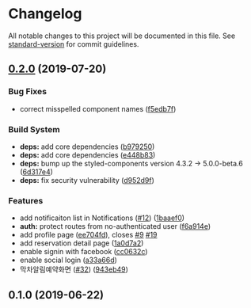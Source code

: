 # Changelog

All notable changes to this project will be documented in this file. See [standard-version](https://github.com/conventional-changelog/standard-version) for commit guidelines.

## [0.2.0](https://github.com/mash-up-kr/zibro/compare/v0.1.0...v0.2.0) (2019-07-20)


### Bug Fixes

* correct misspelled component names ([f5edb7f](https://github.com/mash-up-kr/zibro/commit/f5edb7f))


### Build System

* **deps:** add core dependencies ([b979250](https://github.com/mash-up-kr/zibro/commit/b979250))
* **deps:** add core dependencies ([e448b83](https://github.com/mash-up-kr/zibro/commit/e448b83))
* **deps:** bump up the styled-components version 4.3.2 -> 5.0.0-beta.6 ([6d317e4](https://github.com/mash-up-kr/zibro/commit/6d317e4))
* **deps:** fix security vulnerability ([d952d9f](https://github.com/mash-up-kr/zibro/commit/d952d9f))


### Features

* add notificaiton list in Notifications ([#12](https://github.com/mash-up-kr/zibro/issues/12)) ([1baaef0](https://github.com/mash-up-kr/zibro/commit/1baaef0))
* **auth:** protect routes from no-authenticated user ([f6a914e](https://github.com/mash-up-kr/zibro/commit/f6a914e))
* add profile page ([ee704fd](https://github.com/mash-up-kr/zibro/commit/ee704fd)), closes [#9](https://github.com/mash-up-kr/zibro/issues/9) [#19](https://github.com/mash-up-kr/zibro/issues/19)
* add reservation detail page ([1a0d7a2](https://github.com/mash-up-kr/zibro/commit/1a0d7a2))
* enable signin with facebook ([cc0632c](https://github.com/mash-up-kr/zibro/commit/cc0632c))
* enable social login ([a33a66d](https://github.com/mash-up-kr/zibro/commit/a33a66d))
* 막차알림예약화면 ([#32](https://github.com/mash-up-kr/zibro/issues/32)) ([943eb49](https://github.com/mash-up-kr/zibro/commit/943eb49))



## 0.1.0 (2019-06-22)
